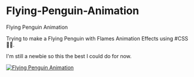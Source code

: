 # Flying-Penguin-Animation
Flying Penguin Animation

Trying to make a Flying Penguin with Flames Animation Effects using #CSS 🐧✨.

I'm still a newbie so this the best I could do for now.

[![Flying Penguin Animation](https://res.cloudinary.com/marcomontalbano/image/upload/v1660031970/video_to_markdown/images/google-drive--1Fl7Jh8NFuqKhqZ-ceJ-N5jSsOpXAh1ac-c05b58ac6eb4c4700831b2b3070cd403.jpg)](https://drive.google.com/file/d/1Fl7Jh8NFuqKhqZ-ceJ-N5jSsOpXAh1ac/view?usp=sharing "Flying Penguin Animation")
